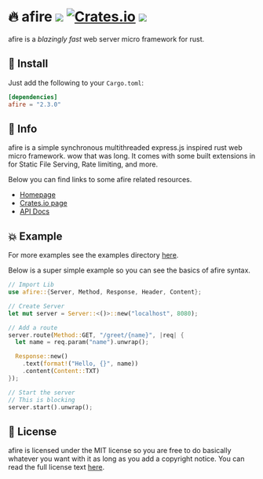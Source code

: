 # 🔥 afire <a href="https://github.com/Basicprogrammer10/afire/actions"><img src="https://github.com/Basicprogrammer10/afire/actions/workflows/rust.yml/badge.svg"></a> <a href="https://crates.io/crates/afire"><img alt="Crates.io" src="https://img.shields.io/crates/v/afire"></a> <a href="https://crates.io/crates/afire"><img src="https://img.shields.io/crates/d/afire?label=Downloads"></a>

afire is a _blazingly fast_ web server micro framework for rust.

## 💠 Install

Just add the following to your `Cargo.toml`:

```toml
[dependencies]
afire = "2.3.0"
```

## 📄 Info

afire is a simple synchronous multithreaded express.js inspired rust web micro framework.
wow that was long.
It comes with some built extensions in for Static File Serving, Rate limiting, and more.

Below you can find links to some afire related resources.

- [Homepage](https://connorcode.com/writing/afire)
- [Crates.io page](https://crates.io/crates/afire)
- [API Docs](https://docs.rs/afire/latest/afire)

## 💥 Example

For more examples see the examples directory [here](https://github.com/Basicprogrammer10/afire/tree/main/examples).

Below is a super simple example so you can see the basics of afire syntax.

```rust no_run
// Import Lib
use afire::{Server, Method, Response, Header, Content};

// Create Server
let mut server = Server::<()>::new("localhost", 8080);

// Add a route
server.route(Method::GET, "/greet/{name}", |req| {
  let name = req.param("name").unwrap();

  Response::new()
    .text(format!("Hello, {}", name))
    .content(Content::TXT)
});

// Start the server
// This is blocking
server.start().unwrap();
```

## 💼 License

afire is licensed under the MIT license so you are free to do basically whatever you want with it as long as you add a copyright notice.
You can read the full license text [here](https://github.com/Basicprogrammer10/afire/blob/main/LICENSE).
